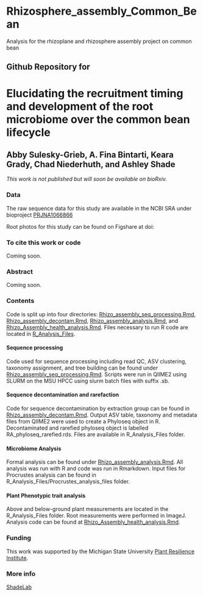 # Rhizosphere_assembly_Common_Bean
 Analysis for the rhizoplane and rhizosphere assembly project on common bean

## Github Repository for
# Elucidating the recruitment timing and development of the root microbiome over the common bean lifecycle
## Abby Sulesky-Grieb, A. Fina Bintarti, Keara Grady, Chad Niederhuth, and Ashley Shade 
<i>This work is not published but will soon be available on bioRxiv.</i>


### Data
The raw sequence data for this study are available in the NCBI SRA under bioproject [PRJNA1066866](https://www.ncbi.nlm.nih.gov/bioproject/PRJNA1066866/)

Root photos for this study can be found on Figshare at doi:

### To cite this work or code
Coming soon.


### Abstract
Coming soon.


### Contents

Code is split up into four directories: [Rhizo_assembly_seq_processing.Rmd](https://github.com/ShadeLab/Rhizosphere_assembly_Common_Bean/blob/main/Rhizo_assembly_seq_processing.Rmd), [Rhizo_assembly_decontam.Rmd](https://github.com/ShadeLab/Rhizosphere_assembly_Common_Bean/blob/main/Rhizo_assembly_decontam.Rmd), [Rhizo_assembly_analysis.Rmd](https://github.com/ShadeLab/Rhizosphere_assembly_Common_Bean/blob/main/Rhizo_assembly_analysis.Rmd), and [Rhizo_Assembly_health_analysis.Rmd](https://github.com/ShadeLab/Rhizosphere_assembly_Common_Bean/blob/main/Rhizo_Assembly_health_analysis.Rmd). Files necessary to run R code are located in [R_Analysis_Files](https://github.com/ShadeLab/Rhizosphere_assembly_Common_Bean/tree/main/R_Analysis_Files).

#### Sequence processing
Code used for sequence processing including read QC, ASV clustering, taxonomy assignment, and tree building can be found under  [Rhizo_assembly_seq_processing.Rmd](https://github.com/ShadeLab/Rhizosphere_assembly_Common_Bean/blob/main/Rhizo_assembly_seq_processing.Rmd). Scripts were run in QIIME2 using SLURM on the MSU HPCC using slurm batch files with suffix .sb. 

#### Sequence decontamination and rarefaction
Code for sequence decontamination by extraction group can be found in [Rhizo_assembly_decontam.Rmd](https://github.com/ShadeLab/Rhizosphere_assembly_Common_Bean/blob/main/Rhizo_assembly_decontam.Rmd). Output ASV table, taxonomy and metadata files from QIIME2 were used to create a Phyloseq object in R. Decontaminated and rarefied phyloseq object is labelled RA_phyloseq_rarefied.rds. Files are available in R_Analysis_Files folder. 

#### Microbiome Analysis
Formal analysis can be found under [Rhizo_assembly_analysis.Rmd](https://github.com/ShadeLab/Rhizosphere_assembly_Common_Bean/blob/main/Rhizo_assembly_analysis.Rmd). All analysis was run with R and code was run in Rmarkdown. Input files for Procrustes analysis can be found in R_Analysis_Files/Procrustes_analysis_files folder.

#### Plant Phenotypic trait analysis
Above and below-ground plant measurements are located in the R_Analysis_Files folder. Root measurements were performed in ImageJ. Analysis code can be found at [Rhizo_Assembly_health_analysis.Rmd](https://github.com/ShadeLab/Rhizosphere_assembly_Common_Bean/blob/main/Rhizo_Assembly_health_analysis.Rmd).

### Funding
This work was supported by the Michigan State University [Plant Resilience Institute](https://plantresilience.msu.edu). 

### More info
[ShadeLab](http://ashley17061.wixsite.com/shadelab/home)
